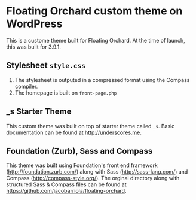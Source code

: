 Floating Orchard custom theme on WordPress
===

This is a custome theme built for Floating Orchard.  At the time of launch, this was built for 3.9.1.

Stylesheet <code>style.css</code>
---------------

1.  The stylesheet is outputed in a compressed format using the Compass compiler.
2.  The homepage is built on <code>front-page.php</code>

_s Starter Theme
---------------

This custom theme was built on top of starter theme called <code>_s</code>.  Basic documentation can be found at <a href="http://underscores.me">http://underscores.me</a>.


Foundation (Zurb), Sass and Compass
---------------

This theme was built using Foundation's front end framework (http://foundation.zurb.com/) along with Sass (http://sass-lang.com/) and Compass (http://compass-style.org/).  The orginal directory along with structured Sass & Compass files can be found at https://github.com/jacobarriola/floating-orchard.